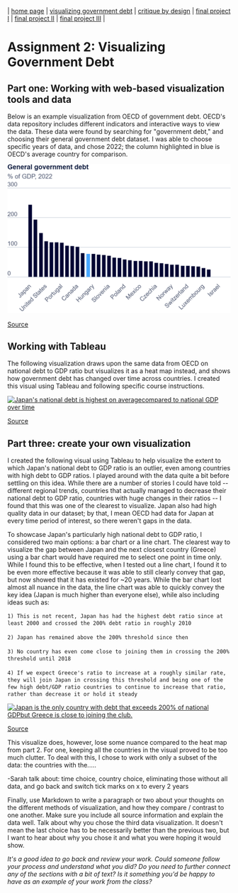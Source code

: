 | [home page](https://sarah1giordano.github.io/Giordano-Data-Viz/) | [visualizing government debt](visualizing-government-debt) | [critique by design](critique-by-design) | [final project I](final-project-part-one) | [final project II](final-project-part-two) | [final project III](final-project-part-three) |

# Assignment 2: Visualizing Government Debt
## Part one: Working with web-based visualization tools and data

Below is an example visualization from OECD of government debt. OECD's data repository includes different indicators and interactive ways to view the data. These data were found by searching for "government debt," and choosing their general government debt dataset. I was able to choose specific years of data, and chose 2022; the column highlighted in blue is OECD's average country for comparison. 

<img src="Government Debt OECD.png.png" width="600"/>

[Source](https://www.oecd.org/en/data/indicators/general-government-debt.html?oecdcontrol-3122613a85-var3=2022&oecdcontrol-0b0bb95ebb-var1=OECD_REP%7CCAN%7CCHL%7CCOL%7CCRI%7CMEX%7CUSA%7CGBR%7CTUR%7CCHE%7CSWE%7CESP%7CSVN%7CSVK%7CPRT%7CPOL%7CNOR%7CNZL%7CNLD%7CLUX%7CLTU%7CLVA%7CKOR%7CJPN%7CITA%7CISR%7CIRL%7CISL%7CHUN%7CGRC%7CDEU%7CFRA%7CFIN%7CEST%7CDNK%7CCZE%7CBEL%7CAUT%7CAUS)


## Working with Tableau

The following visualization draws upon the same data from OECD on national debt to GDP ratio but visualizes it as a heat map instead, and shows how government debt has changed over time across countries. I created this visual using Tableau and following specific course instructions.

<div class='tableauPlaceholder' id='viz1730429999806' style='position: relative'><noscript><a href='#'><img alt='Japan&#39;s national debt is highest on averagecompared to national GDP over time ' src='https:&#47;&#47;public.tableau.com&#47;static&#47;images&#47;Na&#47;NationalDebttoGDP&#47;NationalDebttoGDP&#47;1_rss.png' style='border: none' /></a></noscript><object class='tableauViz'  style='display:none;'><param name='host_url' value='https%3A%2F%2Fpublic.tableau.com%2F' /> <param name='embed_code_version' value='3' /> <param name='site_root' value='' /><param name='name' value='NationalDebttoGDP&#47;NationalDebttoGDP' /><param name='tabs' value='no' /><param name='toolbar' value='yes' /><param name='static_image' value='https:&#47;&#47;public.tableau.com&#47;static&#47;images&#47;Na&#47;NationalDebttoGDP&#47;NationalDebttoGDP&#47;1.png' /> <param name='animate_transition' value='yes' /><param name='display_static_image' value='yes' /><param name='display_spinner' value='yes' /><param name='display_overlay' value='yes' /><param name='display_count' value='yes' /><param name='language' value='en-US' /><param name='filter' value='publish=yes' /></object></div>                
<script type='text/javascript'>                    
  var divElement = document.getElementById('viz1730429999806');                  
  var vizElement = divElement.getElementsByTagName('object')[0];                   
  vizElement.style.width='100%';vizElement.style.height=(divElement.offsetWidth*0.75)+'px';
  var scriptElement = document.createElement('script');
  scriptElement.src = 'https://public.tableau.com/javascripts/api/viz_v1.js';
  vizElement.parentNode.insertBefore(scriptElement, vizElement);
</script>

[Source](https://www.oecd.org/en/data/indicators/general-government-debt.html?oecdcontrol-3122613a85-var3=2022&oecdcontrol-0b0bb95ebb-var1=OECD_REP%7CCAN%7CCHL%7CCOL%7CCRI%7CMEX%7CUSA%7CGBR%7CTUR%7CCHE%7CSWE%7CESP%7CSVN%7CSVK%7CPRT%7CPOL%7CNOR%7CNZL%7CNLD%7CLUX%7CLTU%7CLVA%7CKOR%7CJPN%7CITA%7CISR%7CIRL%7CISL%7CHUN%7CGRC%7CDEU%7CFRA%7CFIN%7CEST%7CDNK%7CCZE%7CBEL%7CAUT%7CAUS)

## Part three: create your own visualization

I created the following visual using Tableau to help visualize the extent to which Japan's national debt to GDP ratio is an outlier, even among countries with high debt to GDP ratios. I played around with the data quite a bit before settling on this idea. While there are a number of stories I could have told -- different regional trends, countries that actually managed to decrease their national debt to GDP ratio, countries with huge changes in their ratios -- I found that this was one of the clearest to visualize. Japan also had high quality data in our dataset; by that, I mean OECD had data for Japan at every time period of interest, so there weren't gaps in the data. 

To showcase Japan's particularly high national debt to GDP ratio, I considered two main options: a bar chart or a line chart. The clearest way to visualize the gap between Japan and the next closest country (Greece) using a bar chart would have required me to select one point in time only. While I found this to be effective, when I tested out a line chart, I found it to be even more effective because it was able to still clearly convey that gap, but now showed that it has existed for ~20 years. While the bar chart lost almost all nuance in the data, the line chart was able to quickly convey the key idea (Japan is much higher than everyone else), while also including ideas such as:

    1) This is not recent, Japan has had the highest debt ratio since at least 2000 and crossed the 200% debt ratio in roughly 2010
    
    2) Japan has remained above the 200% threshold since then
    
    3) No country has even come close to joining them in crossing the 200% threshold until 2018
    
    4) If we expect Greece's ratio to increase at a roughly similar rate, they will join Japan in crossing this threshold and being one of the few high debt/GDP ratio countries to continue to increase that ratio, rather than decrease it or hold it steady
    



<div class='tableauPlaceholder' id='viz1730479334343' style='position: relative'><noscript><a href='#'><img alt='Japan is the only country with debt that exceeds 200% of national GDPbut Greece is close to joining the club. ' src='https:&#47;&#47;public.tableau.com&#47;static&#47;images&#47;Go&#47;GovernmentDebtVisualization-Japancrosses200&#47;JapanVisualization&#47;1_rss.png' style='border: none' /></a></noscript><object class='tableauViz'  style='display:none;'><param name='host_url' value='https%3A%2F%2Fpublic.tableau.com%2F' /> <param name='embed_code_version' value='3' /> <param name='site_root' value='' /><param name='name' value='GovernmentDebtVisualization-Japancrosses200&#47;JapanVisualization' /><param name='tabs' value='no' /><param name='toolbar' value='yes' /><param name='static_image' value='https:&#47;&#47;public.tableau.com&#47;static&#47;images&#47;Go&#47;GovernmentDebtVisualization-Japancrosses200&#47;JapanVisualization&#47;1.png' /> <param name='animate_transition' value='yes' /><param name='display_static_image' value='yes' /><param name='display_spinner' value='yes' /><param name='display_overlay' value='yes' /><param name='display_count' value='yes' /><param name='language' value='en-US' /><param name='filter' value='publish=yes' /></object></div>                
<script type='text/javascript'>                    
  var divElement = document.getElementById('viz1730479334343');                    
  var vizElement = divElement.getElementsByTagName('object')[0];                    
  vizElement.style.width='100%';vizElement.style.height=(divElement.offsetWidth*0.75)+'px';                    
  var scriptElement = document.createElement('script');                    
  scriptElement.src = 'https://public.tableau.com/javascripts/api/viz_v1.js';                    
  vizElement.parentNode.insertBefore(scriptElement, vizElement);                
</script>

[Source](https://www.oecd.org/en/data/indicators/general-government-debt.html?oecdcontrol-3122613a85-var3=2022&oecdcontrol-0b0bb95ebb-var1=OECD_REP%7CCAN%7CCHL%7CCOL%7CCRI%7CMEX%7CUSA%7CGBR%7CTUR%7CCHE%7CSWE%7CESP%7CSVN%7CSVK%7CPRT%7CPOL%7CNOR%7CNZL%7CNLD%7CLUX%7CLTU%7CLVA%7CKOR%7CJPN%7CITA%7CISR%7CIRL%7CISL%7CHUN%7CGRC%7CDEU%7CFRA%7CFIN%7CEST%7CDNK%7CCZE%7CBEL%7CAUT%7CAUS)

This visualize does, however, lose some nuance compared to the heat map from part 2. For one, keeping all the countries in the visual proved to be too much clutter. To deal with this, I chose to work with only a subset of the data: the countries with the.....

-Sarah talk about: time choice, country choice, eliminating those without all data, and go back and switch tick marks on x to every 2 years


Finally, use Markdown to write a paragraph or two about your thoughts on the different methods of visualization, and how they compare / contrast to one another. Make sure you include all source information and explain the data well.  Talk about why you chose the third data visualization.  It doesn't mean the last choice has to be necessarily better than the previous two, but I want to hear about why you chose it and what you were hoping it would show. 

_It's a good idea to go back and review your work.  Could someone follow your process and understand what you did?  Do you need to further connect any of the sections with a bit of text?  Is it something you'd be happy to have as an example of your work from the class?_



